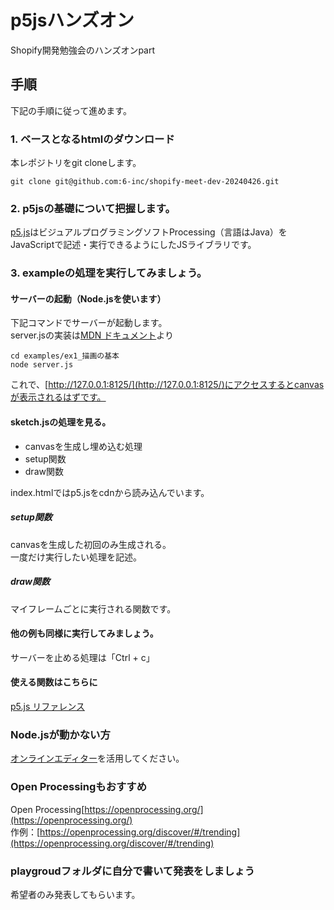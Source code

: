 # p5jsハンズオン
Shopify開発勉強会のハンズオンpart  

## 手順
下記の手順に従って進めます。

### 1. ベースとなるhtmlのダウンロード
本レポジトリをgit cloneします。
```
git clone git@github.com:6-inc/shopify-meet-dev-20240426.git
```

### 2. p5jsの基礎について把握します。
[p5.js](https://p5js.org/)はビジュアルプログラミングソフトProcessing（言語はJava）をJavaScriptで記述・実行できるようにしたJSライブラリです。

### 3. exampleの処理を実行してみましょう。
#### サーバーの起動（Node.jsを使います）
下記コマンドでサーバーが起動します。  
server.jsの実装は[MDN ドキュメント](https://developer.mozilla.org/ja/docs/Learn/Server-side/Node_server_without_framework)より
```
cd examples/ex1_描画の基本
node server.js
```
これで、[http://127.0.0.1:8125/](http://127.0.0.1:8125/)にアクセスするとcanvasが表示されるはずです。
#### sketch.jsの処理を見る。
- canvasを生成し埋め込む処理
- setup関数
- draw関数

index.htmlではp5.jsをcdnから読み込んでいます。

##### setup関数
canvasを生成した初回のみ生成される。  
一度だけ実行したい処理を記述。

##### draw関数
マイフレームごとに実行される関数です。


#### 他の例も同様に実行してみましょう。
サーバーを止める処理は「Ctrl + c」

#### 使える関数はこちらに
[p5.js リファレンス](https://p5js.org/reference/)

### Node.jsが動かない方
[オンラインエディター](https://editor.p5js.org/)を活用してください。

### Open Processingもおすすめ
Open Processing[https://openprocessing.org/](https://openprocessing.org/)  
作例：[https://openprocessing.org/discover/#/trending](https://openprocessing.org/discover/#/trending)

### playgroudフォルダに自分で書いて発表をしましょう
希望者のみ発表してもらいます。
